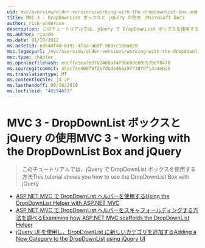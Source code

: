 ```yaml
---
uid: mvc/overview/older-versions/working-with-the-dropdownlist-box-and-jquery/index
title: MVC 3 - DropDownList ボックスと jQuery の使用 |Microsoft Docs
author: rick-anderson
description: このチュートリアルでは、jQuery で DropDownList ボックスを使用する方法
ms.author: riande
ms.date: 01/19/2012
ms.assetid: 6d64df4d-8191-4faa-ab9f-9807c1b0a020
msc.legacyurl: /mvc/overview/older-versions/working-with-the-dropdownlist-box-and-jquery
msc.type: chapter
ms.openlocfilehash: edcffa5ea7637b2408af4f96e8de60b57bdf8478
ms.sourcegitcommit: 45ac74e400f9f2b7dbded66297730f6f14a4eb25
ms.translationtype: MT
ms.contentlocale: ja-JP
ms.lasthandoff: 08/16/2018
ms.locfileid: "48254653"
---
```

<a name="mvc-3---working-with-the-dropdownlist-box-and-jquery"></a><span data-ttu-id="849ff-103">MVC 3 - DropDownList ボックスと jQuery の使用</span><span class="sxs-lookup"><span data-stu-id="849ff-103">MVC 3 - Working with the DropDownList Box and jQuery</span></span>
====================
> <span data-ttu-id="849ff-104">このチュートリアルでは、jQuery で DropDownList ボックスを使用する方法</span><span class="sxs-lookup"><span data-stu-id="849ff-104">This tutorial shows you how to use the DropDownList Box with jQuery</span></span>


- [<span data-ttu-id="849ff-105">ASP.NET MVC で DropDownList ヘルパーを使用する</span><span class="sxs-lookup"><span data-stu-id="849ff-105">Using the DropDownList Helper with ASP.NET MVC</span></span>](using-the-dropdownlist-helper-with-aspnet-mvc.md)
- [<span data-ttu-id="849ff-106">ASP.NET MVC で DropDownList ヘルパーをスキャフォールディングする方法を調べる</span><span class="sxs-lookup"><span data-stu-id="849ff-106">Examining how ASP.NET MVC scaffolds the DropDownList Helper</span></span>](examining-how-aspnet-mvc-scaffolds-the-dropdownlist-helper.md)
- [<span data-ttu-id="849ff-107">jQuery UI を使用し、DropDownList に新しいカテゴリを追加する</span><span class="sxs-lookup"><span data-stu-id="849ff-107">Adding a New Category to the DropDownList using jQuery UI</span></span>](adding-a-new-category-to-the-dropdownlist-using-jquery-ui.md)
